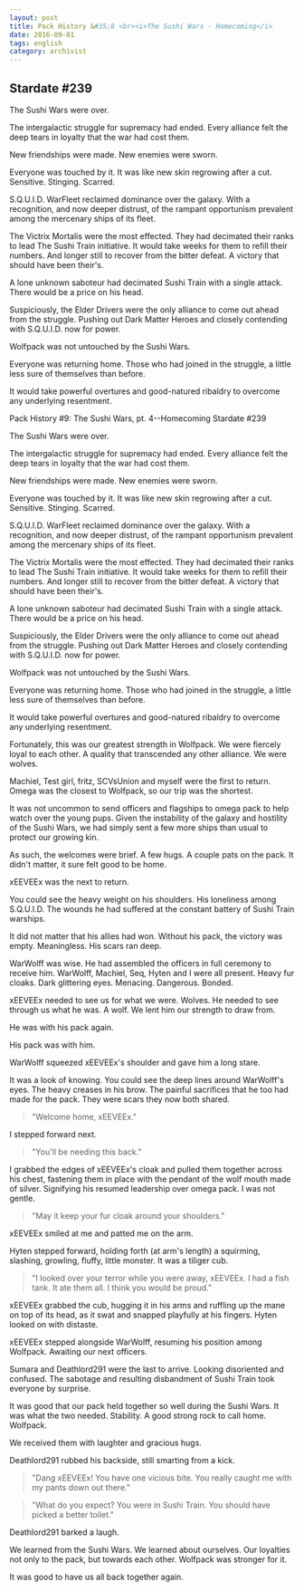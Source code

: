 ```yaml
---
layout: post
title: Pack History &#35;8 <br><i>The Sushi Wars - Homecoming</i>
date: 2016-09-01
tags: english
category: archivist
---
```

Stardate #239
-------------
The Sushi Wars were over.

The intergalactic struggle for supremacy had ended. Every alliance felt the deep tears in loyalty that the war had cost them. 

New friendships were made. New enemies were sworn.

Everyone was touched by it. It was like new skin regrowing after a cut. Sensitive. Stinging. Scarred.


S.Q.U.I.D. WarFleet reclaimed dominance over the galaxy. With a recognition, and now deeper distrust, of the rampant opportunism prevalent among the mercenary ships of its fleet.

The Victrix Mortalis were the most effected. They had decimated their ranks to lead The Sushi Train initiative. It would take weeks for them to refill their numbers. And longer still to recover from the bitter defeat. A victory that should have been their's. 

A lone unknown saboteur had decimated Sushi Train with a single attack. There would be a price on his head.

Suspiciously, the Elder Drivers were the only alliance to come out ahead from the struggle. Pushing out Dark Matter Heroes and closely contending with S.Q.U.I.D. now for power.


Wolfpack was not untouched by the Sushi Wars. 

Everyone was returning home. Those who had joined in the struggle, a little less sure of themselves than before.

It would take powerful overtures and good-natured ribaldry to overcome any underlying resentment.

Pack History #9: The Sushi Wars, pt. 4--Homecoming
Stardate #239

The Sushi Wars were over.

The intergalactic struggle for supremacy had ended. Every alliance felt the deep tears in loyalty that the war had cost them. 

New friendships were made. New enemies were sworn.

Everyone was touched by it. It was like new skin regrowing after a cut. Sensitive. Stinging. Scarred.


S.Q.U.I.D. WarFleet reclaimed dominance over the galaxy. With a recognition, and now deeper distrust, of the rampant opportunism prevalent among the mercenary ships of its fleet.

The Victrix Mortalis were the most effected. They had decimated their ranks to lead The Sushi Train initiative. It would take weeks for them to refill their numbers. And longer still to recover from the bitter defeat. A victory that should have been their's. 

A lone unknown saboteur had decimated Sushi Train with a single attack. There would be a price on his head.

Suspiciously, the Elder Drivers were the only alliance to come out ahead from the struggle. Pushing out Dark Matter Heroes and closely contending with S.Q.U.I.D. now for power.


Wolfpack was not untouched by the Sushi Wars. 

Everyone was returning home. Those who had joined in the struggle, a little less sure of themselves than before.

It would take powerful overtures and good-natured ribaldry to overcome any underlying resentment.

Fortunately, this was our greatest strength in Wolfpack. We were fiercely loyal to each other. A quality that transcended any other alliance. We were wolves.


Machiel, Test girl, fritz, SCVsUnion and myself were the first to return. Omega was the closest to Wolfpack, so our trip was the shortest. 

It was not uncommon to send officers and flagships to omega pack to help watch over the young pups. Given the instability of the galaxy and hostility of the Sushi Wars, we had simply sent a few more ships than usual to protect our growing kin. 

As such, the welcomes were brief. A few hugs. A couple pats on the pack. It didn't matter, it sure felt good to be home.


xEEVEEx was the next to return. 

You could see the heavy weight on his shoulders. His loneliness among S.Q.U.I.D. The wounds he had suffered at the constant battery of Sushi Train warships. 

It did not matter that his allies had won. Without his pack, the victory was empty. Meaningless. His scars ran deep.

WarWolff was wise. He had assembled the officers in full ceremony to receive him. WarWolff, Machiel, Seq, Hyten and I were all present. Heavy fur cloaks. Dark glittering eyes. Menacing. Dangerous. Bonded.

xEEVEEx needed to see us for what we were. Wolves. He needed to see through us what he was. A wolf. We lent him our strength to draw from.

He was with his pack again.

His pack was with him.


WarWolff squeezed xEEVEEx's shoulder and gave him a long stare. 

It was a look of knowing. You could see the deep lines around WarWolff's eyes. The heavy creases in his brow. The painful sacrifices that he too had made for the pack. They were scars they now both shared.

> "Welcome home, xEEVEEx."


I stepped forward next. 

> "You'll be needing this back."

I grabbed the edges of xEEVEEx's cloak and pulled them together across his chest, fastening them in place with the pendant of the wolf mouth made of silver. Signifying his resumed leadership over omega pack. I was not gentle.

> "May it keep your fur cloak around your shoulders."

xEEVEEx smiled at me and patted me on the arm.


Hyten stepped forward, holding forth (at arm's length) a squirming, slashing, growling, fluffy, little monster. It was a tiliger cub.

> "I looked over your terror while you were away, xEEVEEx. I had a fish tank. It ate them all. I think you would be proud."

xEEVEEx grabbed the cub, hugging it in his arms and ruffling up the mane on top of its head, as it swat and snapped playfully at his fingers. Hyten looked on with distaste.

xEEVEEx stepped alongside WarWolff, resuming his position among Wolfpack. Awaiting our next officers.


Sumara and Deathlord291 were the last to arrive. Looking disoriented and confused. The sabotage and resulting disbandment of Sushi Train took everyone by surprise.

It was good that our pack held together so well during the Sushi Wars. It was what the two needed. Stability. A good strong rock to call home. Wolfpack.

We received them with laughter and gracious hugs.


Deathlord291 rubbed his backside, still smarting from a kick. 

>"Dang xEEVEEx! You have one vicious bite. You really caught me with my pants down out there."

> "What do you expect? You were in Sushi Train. You should have picked a better toilet."

Deathlord291 barked a laugh.


We learned from the Sushi Wars. We learned about ourselves. Our loyalties not only to the pack, but towards each other. Wolfpack was stronger for it.

It was good to have us all back together again.